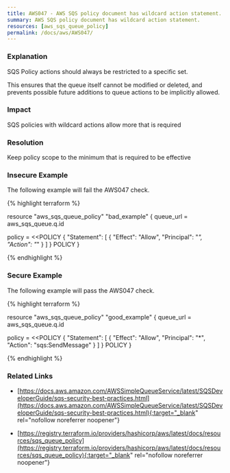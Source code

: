 ```yaml
---
title: AWS047 - AWS SQS policy document has wildcard action statement.
summary: AWS SQS policy document has wildcard action statement. 
resources: [aws_sqs_queue_policy] 
permalink: /docs/aws/AWS047/
---
```

### Explanation


SQS Policy actions should always be restricted to a specific set.

This ensures that the queue itself cannot be modified or deleted, and prevents possible future additions to queue actions to be implicitly allowed.


### Impact
SQS policies with wildcard actions allow more that is required

### Resolution
Keep policy scope to the minimum that is required to be effective



### Insecure Example

The following example will fail the AWS047 check.

{% highlight terraform %}

resource "aws_sqs_queue_policy" "bad_example" {
  queue_url = aws_sqs_queue.q.id

  policy = <<POLICY
{
  "Statement": [
    {
      "Effect": "Allow",
      "Principal": "*",
      "Action": "*"
    }
  ]
}
POLICY
}

{% endhighlight %}



### Secure Example

The following example will pass the AWS047 check.

{% highlight terraform %}

resource "aws_sqs_queue_policy" "good_example" {
  queue_url = aws_sqs_queue.q.id

  policy = <<POLICY
{
  "Statement": [
    {
      "Effect": "Allow",
      "Principal": "*",
      "Action": "sqs:SendMessage"
    }
  ]
}
POLICY
}

{% endhighlight %}



### Related Links


- [https://docs.aws.amazon.com/AWSSimpleQueueService/latest/SQSDeveloperGuide/sqs-security-best-practices.html](https://docs.aws.amazon.com/AWSSimpleQueueService/latest/SQSDeveloperGuide/sqs-security-best-practices.html){:target="_blank" rel="nofollow noreferrer noopener"}

- [https://registry.terraform.io/providers/hashicorp/aws/latest/docs/resources/sqs_queue_policy](https://registry.terraform.io/providers/hashicorp/aws/latest/docs/resources/sqs_queue_policy){:target="_blank" rel="nofollow noreferrer noopener"}


